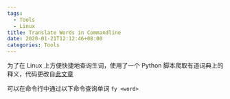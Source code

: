 ```yaml
---
tags:
  - Tools
  - Linux
title: Translate Words in Commandline
date: 2020-01-21T12:12:46+08:00
categories: Tools
---
```


为了在 Linux 上方便快捷地查询生词，使用了一个 Python 脚本爬取有道词典上的释义，代码更改自[此文章](https://www.jianshu.com/p/2d5bcd87594e)

可以在命令行中通过以下命令查询单词
`fy <word>`
